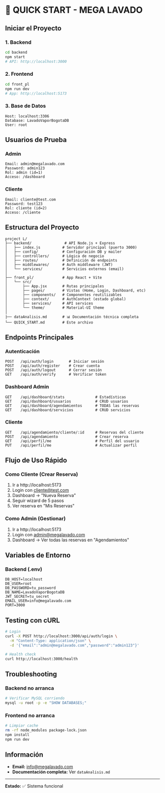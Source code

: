 # 🚀 QUICK START - MEGA LAVADO

## Iniciar el Proyecto

### 1. Backend
```bash
cd backend
npm start
# API: http://localhost:3000
```

### 2. Frontend
```bash
cd front_pl
npm run dev
# App: http://localhost:5173
```

### 3. Base de Datos
```
Host: localhost:3306
Database: LavadoVaporBogotaDB
User: root
```

## Usuarios de Prueba

### Admin
```
Email: admin@megalavado.com
Password: admin123
Rol: admin (id=1)
Acceso: /dashboard
```

### Cliente
```
Email: cliente@test.com
Password: test123
Rol: cliente (id=2)
Acceso: /cliente
```

## Estructura del Proyecto

```
project L/
├── backend/               # API Node.js + Express
│   ├── index.js          # Servidor principal (puerto 3000)
│   ├── config/           # Configuración DB y mailer
│   ├── controllers/      # Lógica de negocio
│   ├── routes/           # Definición de endpoints
│   ├── middlewares/      # Auth middleware (JWT)
│   └── services/         # Servicios externos (email)
│
├── front_pl/             # App React + Vite
│   └── src/
│       ├── App.jsx       # Rutas principales
│       ├── pages/        # Vistas (Home, Login, Dashboard, etc)
│       ├── components/   # Componentes reutilizables
│       ├── context/      # AuthContext (estado global)
│       ├── services/     # API services
│       └── theme/        # Material-UI theme
│
├── dataAnalisis.md       # 📊 Documentación técnica completa
└── QUICK_START.md        # Este archivo
```

## Endpoints Principales

### Autenticación
```
POST   /api/auth/login       # Iniciar sesión
POST   /api/auth/register    # Crear cuenta
POST   /api/auth/logout      # Cerrar sesión
GET    /api/auth/verify      # Verificar token
```

### Dashboard Admin
```
GET    /api/dashboard/stats              # Estadísticas
GET    /api/dashboard/usuarios           # CRUD usuarios
GET    /api/dashboard/agendamientos      # TODAS las reservas
GET    /api/dashboard/servicios          # CRUD servicios
```

### Cliente
```
GET    /api/agendamiento/cliente/:id     # Reservas del cliente
POST   /api/agendamiento                 # Crear reserva
GET    /api/perfil/me                    # Perfil del usuario
PUT    /api/perfil/me                    # Actualizar perfil
```

## Flujo de Uso Rápido

### Como Cliente (Crear Reserva)
1. Ir a http://localhost:5173
2. Login con cliente@test.com
3. Dashboard → "Nueva Reserva"
4. Seguir wizard de 5 pasos
5. Ver reserva en "Mis Reservas"

### Como Admin (Gestionar)
1. Ir a http://localhost:5173
2. Login con admin@megalavado.com
3. Dashboard → Ver todas las reservas en "Agendamientos"

## Variables de Entorno

### Backend (.env)
```env
DB_HOST=localhost
DB_USER=root
DB_PASSWORD=tu_password
DB_NAME=LavadoVaporBogotaDB
JWT_SECRET=tu_secret
EMAIL_USER=info@megalavado.com
PORT=3000
```

## Testing con cURL

```bash
# Login
curl -X POST http://localhost:3000/api/auth/login \
  -H "Content-Type: application/json" \
  -d '{"email":"admin@megalavado.com","password":"admin123"}'

# Health check
curl http://localhost:3000/health
```

## Troubleshooting

### Backend no arranca
```bash
# Verificar MySQL corriendo
mysql -u root -p -e "SHOW DATABASES;"
```

### Frontend no arranca
```bash
# Limpiar cache
rm -rf node_modules package-lock.json
npm install
npm run dev
```

## Información

- **Email:** info@megalavado.com
- **Documentación completa:** Ver `dataAnalisis.md`

---

**Estado:** ✅ Sistema funcional
